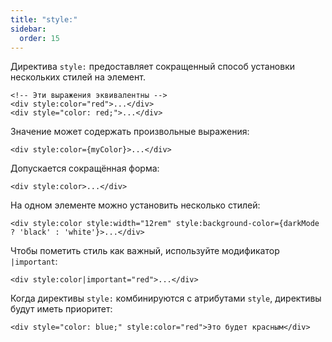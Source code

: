 ```yaml
---
title: "style:"
sidebar:
  order: 15
---
```


Директива `style:` предоставляет сокращенный способ установки нескольких стилей на элемент.

```svelte
<!-- Эти выражения эквивалентны -->
<div style:color="red">...</div>
<div style="color: red;">...</div>
```

Значение может содержать произвольные выражения:

```svelte
<div style:color={myColor}>...</div>
```

Допускается сокращённая форма:

```svelte
<div style:color>...</div>
```

На одном элементе можно установить несколько стилей:

```svelte
<div style:color style:width="12rem" style:background-color={darkMode ? 'black' : 'white'}>...</div>
```

Чтобы пометить стиль как важный, используйте модификатор `|important`:

```svelte
<div style:color|important="red">...</div>
```

Когда директивы `style:` комбинируются с атрибутами `style`, директивы будут иметь приоритет:

```svelte
<div style="color: blue;" style:color="red">Это будет красным</div>
```
